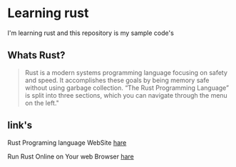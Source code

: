 # Learning rust

I'm learning rust and this repository is my sample code's

## Whats Rust?

> Rust is a modern systems programming language focusing on safety and speed.
> It accomplishes these goals by being memory safe without using garbage collection.
> “The Rust Programming Language” is split into three sections, which you can navigate through the menu on the left."

## link's

Rust Programing language WebSite [hare](https://rust-lang.org)

Run Rust Online on Your web Browser [hare](https://play.rust-lang.org/)